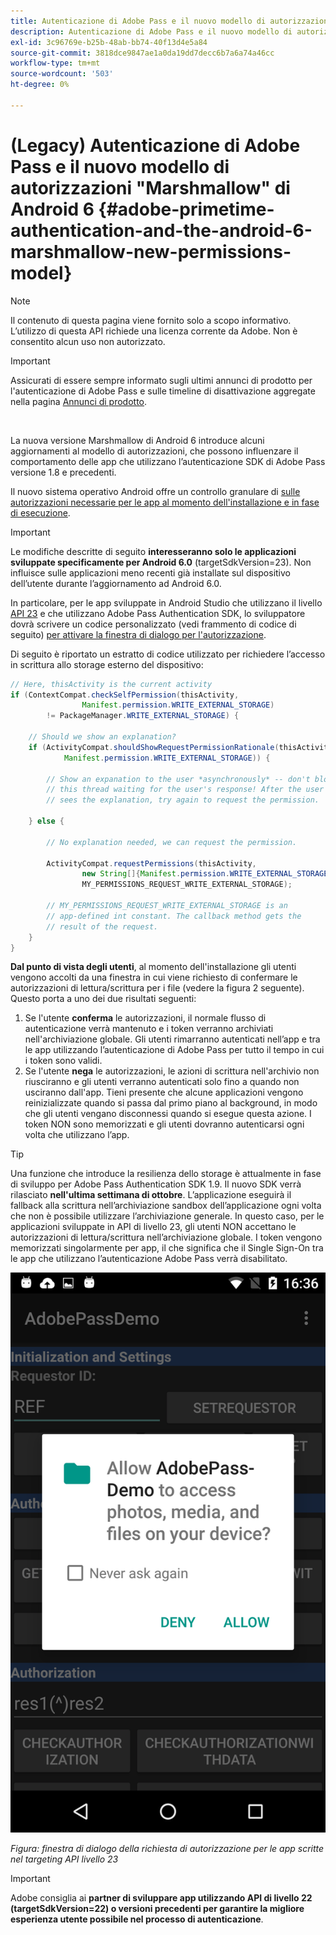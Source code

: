 ```yaml
---
title: Autenticazione di Adobe Pass e il nuovo modello di autorizzazioni "Marshmallow" di Android 6
description: Autenticazione di Adobe Pass e il nuovo modello di autorizzazioni "Marshmallow" di Android 6
exl-id: 3c96769e-b25b-48ab-bb74-40f13d4e5a84
source-git-commit: 3818dce9847ae1a0da19dd7decc6b7a6a74a46cc
workflow-type: tm+mt
source-wordcount: '503'
ht-degree: 0%

---
```


# (Legacy) Autenticazione di Adobe Pass e il nuovo modello di autorizzazioni &quot;Marshmallow&quot; di Android 6 {#adobe-primetime-authentication-and-the-android-6-marshmallow-new-permissions-model}

>[!NOTE]
>
>Il contenuto di questa pagina viene fornito solo a scopo informativo. L’utilizzo di questa API richiede una licenza corrente da Adobe. Non è consentito alcun uso non autorizzato.

>[!IMPORTANT]
>
> Assicurati di essere sempre informato sugli ultimi annunci di prodotto per l&#39;autenticazione di Adobe Pass e sulle timeline di disattivazione aggregate nella pagina [Annunci di prodotto](/help/authentication/product-announcements.md).

</br>

La nuova versione Marshmallow di Android 6 introduce alcuni aggiornamenti al modello di autorizzazioni, che possono influenzare il comportamento delle app che utilizzano l’autenticazione SDK di Adobe Pass versione 1.8 e precedenti.

Il nuovo sistema operativo Android offre un controllo granulare di [sulle autorizzazioni necessarie per le app al momento dell&#39;installazione e in fase di esecuzione](https://developer.android.com/about/versions/marshmallow/android-6.0-changes.html).

>[!IMPORTANT]
>
>Le modifiche descritte di seguito **interesseranno solo le applicazioni sviluppate specificamente per Android 6.0** (targetSdkVersion=23). Non influisce sulle applicazioni meno recenti già installate sul dispositivo dell’utente durante l’aggiornamento ad Android 6.0.


In particolare, per le app sviluppate in Android Studio che utilizzano il livello [API 23](http://developer.android.com/sdk/api_diff/23/changes.html) e che utilizzano Adobe Pass Authentication SDK, lo sviluppatore dovrà scrivere un codice personalizzato (vedi frammento di codice di seguito) [per attivare la finestra di dialogo per l&#39;autorizzazione](https://developer.android.com/training/permissions/requesting.html).

Di seguito è riportato un estratto di codice utilizzato per richiedere l’accesso in scrittura allo storage esterno del dispositivo:

```java
// Here, thisActivity is the current activity
if (ContextCompat.checkSelfPermission(thisActivity,
                Manifest.permission.WRITE_EXTERNAL_STORAGE)
        != PackageManager.WRITE_EXTERNAL_STORAGE) {

    // Should we show an explanation?
    if (ActivityCompat.shouldShowRequestPermissionRationale(thisActivity,
            Manifest.permission.WRITE_EXTERNAL_STORAGE)) {

        // Show an expanation to the user *asynchronously* -- don't block
        // this thread waiting for the user's response! After the user
        // sees the explanation, try again to request the permission.

    } else {

        // No explanation needed, we can request the permission.

        ActivityCompat.requestPermissions(thisActivity,
                new String[]{Manifest.permission.WRITE_EXTERNAL_STORAGE},
                MY_PERMISSIONS_REQUEST_WRITE_EXTERNAL_STORAGE);

        // MY_PERMISSIONS_REQUEST_WRITE_EXTERNAL_STORAGE is an
        // app-defined int constant. The callback method gets the
        // result of the request.
    }
}
```




**Dal punto di vista degli utenti**, al momento dell&#39;installazione gli utenti vengono accolti da una finestra in cui viene richiesto di confermare le autorizzazioni di lettura/scrittura per i file (vedere la figura 2 seguente). Questo porta a uno dei due risultati seguenti:

1. Se l&#39;utente **conferma** le autorizzazioni, il normale flusso di autenticazione verrà mantenuto e i token verranno archiviati nell&#39;archiviazione globale. Gli utenti rimarranno autenticati nell’app e tra le app utilizzando l’autenticazione di Adobe Pass per tutto il tempo in cui i token sono validi.
1. Se l&#39;utente **nega** le autorizzazioni, le azioni di scrittura nell&#39;archivio non riusciranno e gli utenti verranno autenticati solo fino a quando non usciranno dall&#39;app. Tieni presente che alcune applicazioni vengono reinizializzate quando si passa dal primo piano al background, in modo che gli utenti vengano disconnessi quando si esegue questa azione. I token NON sono memorizzati e gli utenti dovranno autenticarsi ogni volta che utilizzano l’app.


>[!TIP]
>
>Una funzione che introduce la resilienza dello storage è attualmente in fase di sviluppo per Adobe Pass Authentication SDK 1.9. Il nuovo SDK verrà rilasciato **nell&#39;ultima settimana di ottobre**. L’applicazione eseguirà il fallback alla scrittura nell’archiviazione sandbox dell’applicazione ogni volta che non è possibile utilizzare l’archiviazione generale. In questo caso, per le applicazioni sviluppate in API di livello 23, gli utenti NON accettano le autorizzazioni di lettura/scrittura nell’archiviazione globale. I token vengono memorizzati singolarmente per app, il che significa che il Single Sign-On tra le app che utilizzano l’autenticazione Adobe Pass verrà disabilitato.


![](../../../assets/android-permissions-request.png)

*Figura: finestra di dialogo della richiesta di autorizzazione per le app scritte nel targeting API livello 23*

>[!IMPORTANT]
>
> Adobe consiglia ai **partner di sviluppare app utilizzando API di livello 22 (targetSdkVersion=22) o versioni precedenti per garantire la migliore esperienza utente possibile nel processo di autenticazione**.
